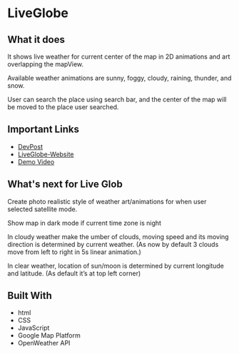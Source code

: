 # LiveGlobe


## What it does
It shows live weather for current center of the map in 2D animations and art overlapping the mapView.

Available weather animations are sunny, foggy, cloudy, raining, thunder, and snow.

User can search the place using search bar, and the center of the map will be moved to the place user searched.


## Important Links
* [DevPost](https://devpost.com/software/live-globe)
* [LiveGlobe-Website](https://liveglobe.info/)
* [Demo Video](https://www.youtube.com/watch?v=QhUaJwMoWJE&ab_channel=SeungjunLee)

## What's next for Live Glob
Create photo realistic style of weather art/animations for when user selected satellite mode.

Show map in dark mode if current time zone is night

In cloudy weather make the umber of clouds, moving speed and its moving direction is determined by current weather. 
(As now by default 3 clouds move from left to right in 5s linear animation.)

In clear weather, location of sun/moon is determined by current longitude and latitude. (As default it’s at top left corner)


## Built With
* html
* CSS
* JavaScript
* Google Map Platform
* OpenWeather API
